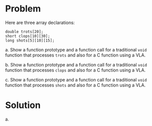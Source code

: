 # Problem 
Here are three array declarations:
```
double trots[20]; 
short clops[10][30]; 
long shots[5][10][15];
```

a. Show a function prototype and a function call for a traditional `void` function that processes `trots` and also for a C function using a VLA.

b. Show a function prototype and a function call for a traditional `void` function that processes `clops` and also for a C function using a VLA.

c. Show a function prototype and a function call for a traditional `void` function that processes `shots` and also for a C function using a VLA.

# Solution
a. 